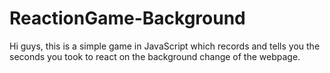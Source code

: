 # ReactionGame-Background 
Hi guys, this is a simple game in JavaScript which records and tells you the seconds you took to react on the background change of the webpage.
